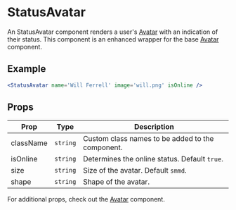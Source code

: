 # StatusAvatar

An StatusAvatar component renders a user's [Avatar](../Avatar) with an indication of their status. This component is an enhanced wrapper for the base [Avatar](../Avatar) component.


## Example

```jsx
<StatusAvatar name='Will Ferrell' image='will.png' isOnline />
```


## Props

| Prop | Type | Description |
| --- | --- | --- |
| className | `string` | Custom class names to be added to the component. |
| isOnline | `string` | Determines the online status. Default `true`. |
| size | `string` | Size of the avatar. Default `smmd`. |
| shape | `string` | Shape of the avatar. |

For additional props, check out the [Avatar](../Avatar) component.
